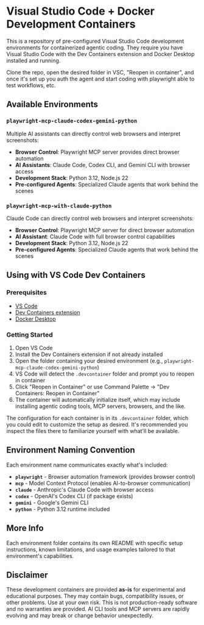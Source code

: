 # Visual Studio Code + Docker Development Containers

This is a repository of pre-configured Visual Studio Code development environments for containerized agentic coding. They require you have Visual Studio Code with the Dev Containers extension and Docker Desktop installed and running.

Clone the repo, open the desired folder in VSC, "Reopen in container", and once it's set up you auth the agent and start coding with playwright able to test workflows, etc.

## Available Environments

### `playwright-mcp-claude-codex-gemini-python`
Multiple AI assistants can directly control web browsers and interpret screenshots:

- **Browser Control**: Playwright MCP server provides direct browser automation
- **AI Assistants**: Claude Code, Codex CLI, and Gemini CLI with browser access
- **Development Stack**: Python 3.12, Node.js 22
- **Pre-configured Agents**: Specialized Claude agents that work behind the scenes

### `playwright-mcp-with-claude-python`
Claude Code can directly control web browsers and interpret screenshots:

- **Browser Control**: Playwright MCP server for direct browser automation
- **AI Assistant**: Claude Code with full browser control capabilities
- **Development Stack**: Python 3.12, Node.js 22
- **Pre-configured Agents**: Specialized Claude agents that work behind the scenes

## Using with VS Code Dev Containers

### Prerequisites
- [VS Code](https://code.visualstudio.com/)
- [Dev Containers extension](https://marketplace.visualstudio.com/items?itemName=ms-vscode-remote.remote-containers)
- [Docker Desktop](https://www.docker.com/products/docker-desktop/)

### Getting Started
1. Open VS Code
2. Install the Dev Containers extension if not already installed
3. Open the folder containing your desired environment (e.g., `playwright-mcp-claude-codex-gemini-python`)
4. VS Code will detect the `.devcontainer` folder and prompt you to reopen in container
5. Click "Reopen in Container" or use Command Palette → "Dev Containers: Reopen in Container"
6. The container will automatically initialize itself, which may include installing agentic coding tools, MCP servers, browsers, and the like.

The configuration for each container is in its `.devcontainer` folder, which you could edit to customize the setup as desired. It's recommended you inspect the files there to familiarize yourself with what'll be available.

## Environment Naming Convention

Each environment name communicates exactly what's included:

- **`playwright`** - Browser automation framework (provides browser control)
- **`mcp`** - Model Context Protocol (enables AI-to-browser communication)
- **`claude`** - Anthropic's Claude Code with browser access
- **`codex`** - OpenAI's Codex CLI (if package exists)
- **`gemini`** - Google's Gemini CLI
- **`python`** - Python 3.12 runtime included

## More Info

Each environment folder contains its own README with specific setup instructions, known limitations, and usage examples tailored to that environment's capabilities.

## Disclaimer

These development containers are provided **as-is** for experimental and educational purposes. They may contain bugs, compatibility issues, or other problems. Use at your own risk. This is not production-ready software and no warranties are provided. AI CLI tools and MCP servers are rapidly evolving and may break or change behavior unexpectedly.

